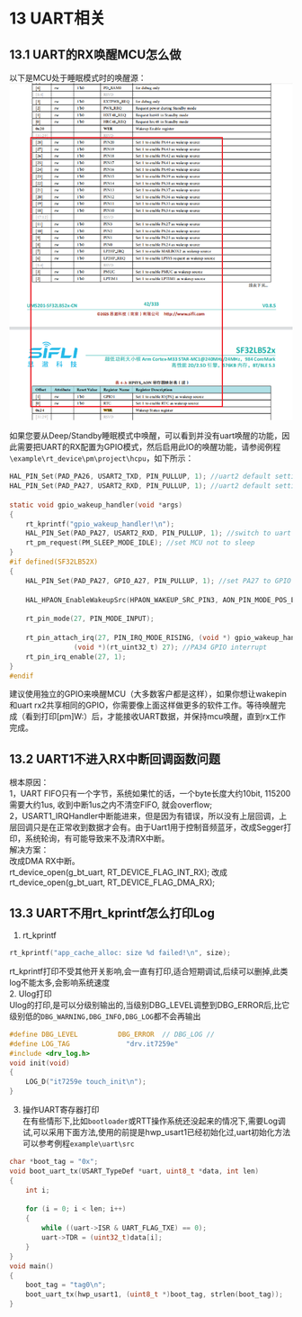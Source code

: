 # 13 UART相关
## 13.1 UART的RX唤醒MCU怎么做
以下是MCU处于睡眠模式时的唤醒源：
<br>![alt text](./assets/uart/uart001.png)<br>  

如果您要从Deep/Standby睡眠模式中唤醒，可以看到并没有uart唤醒的功能，因此需要把UART的RX配置为GPIO模式，然后启用此IO的唤醒功能，请参阅例程`\example\rt_device\pm\project\hcpu`，如下所示：<br>

```c
HAL_PIN_Set(PAD_PA26, USART2_TXD, PIN_PULLUP, 1); //uart2 default setting
HAL_PIN_Set(PAD_PA27, USART2_RXD, PIN_PULLUP, 1); //uart2 default setting 

static void gpio_wakeup_handler(void *args)
{
    rt_kprintf("gpio_wakeup_handler!\n");
    HAL_PIN_Set(PAD_PA27, USART2_RXD, PIN_PULLUP, 1); //switch to uart function
    rt_pm_request(PM_SLEEP_MODE_IDLE); //set MCU not to sleep
}
#if defined(SF32LB52X)
{
    HAL_PIN_Set(PAD_PA27, GPIO_A27, PIN_PULLUP, 1); //set PA27 to GPIO funtion

    HAL_HPAON_EnableWakeupSrc(HPAON_WAKEUP_SRC_PIN3, AON_PIN_MODE_POS_EDGE); //Enable #WKUP_PIN3 (PA27)

    rt_pin_mode(27, PIN_MODE_INPUT);

    rt_pin_attach_irq(27, PIN_IRQ_MODE_RISING, (void *) gpio_wakeup_handler,\
                (void *)(rt_uint32_t) 27); //PA34 GPIO interrupt
    rt_pin_irq_enable(27, 1);
}
#endif
```
建议使用独立的GPIO来唤醒MCU（大多数客户都是这样），如果你想让wakepin和uart rx2共享相同的GPIO，你需要像上面这样做更多的软件工作。等待唤醒完成（看到打印[pm]W:）后，才能接收UART数据，并保持mcu唤醒，直到rx工作完成。<br>

## 13.2 UART1不进入RX中断回调函数问题
根本原因：<br>
1，UART FIFO只有一个字节，系统如果忙的话，一个byte长度大约10bit, 115200需要大约1us, 收到中断1us之内不清空FIFO, 就会overflow;<br>
2，USART1_IRQHandler中断能进来，但是因为有错误，所以没有上层回调，上层回调只是在正常收到数据才会有。由于Uart1用于控制音频蓝牙，改成Segger打印，系统轮询，有可能导致来不及清RX中断。<br>
解决方案：<br>
改成DMA RX中断。<br>
 rt_device_open(g_bt_uart, RT_DEVICE_FLAG_INT_RX);
改成
 rt_device_open(g_bt_uart, RT_DEVICE_FLAG_DMA_RX);

 ## 13.3 UART不用rt_kprintf怎么打印Log

1. rt_kprintf<br>
```c
rt_kprintf("app_cache_alloc: size %d failed!\n", size);
```
rt_kprintf打印不受其他开关影响,会一直有打印,适合短期调试,后续可以删掉,此类log不能太多,会影响系统速度<br>
2. Ulog打印<br>
Ulog的打印,是可以分级别输出的,当级别DBG_LEVEL调整到DBG_ERROR后,比它级别低的`DBG_WARNING,DBG_INFO,DBG_LOG`都不会再输出
```c
#define DBG_LEVEL          DBG_ERROR  // DBG_LOG //
#define LOG_TAG              "drv.it7259e"
#include <drv_log.h>
void init(void)
{
    LOG_D("it7259e touch_init\n");
}

```
3. 操作UART寄存器打印<br>
在有些情形下,比如`bootloader`或RTT操作系统还没起来的情况下,需要Log调试,可以采用下面方法,使用的前提是hwp_usart1已经初始化过,uart初始化方法可以参考例程`example\uart\src`
```c
char *boot_tag = "0x";
void boot_uart_tx(USART_TypeDef *uart, uint8_t *data, int len)
{
    int i;

    for (i = 0; i < len; i++)
    {
        while ((uart->ISR & UART_FLAG_TXE) == 0);
        uart->TDR = (uint32_t)data[i];
    }
}
void main()
{
    boot_tag = "tag0\n";
    boot_uart_tx(hwp_usart1, (uint8_t *)boot_tag, strlen(boot_tag));
}
```

